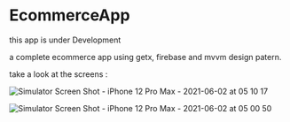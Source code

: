 # EcommerceApp

this app is under Development

a complete ecommerce app using getx, firebase and mvvm design patern.

take a look at the screens :

![Simulator Screen Shot - iPhone 12 Pro Max - 2021-06-02 at 05 10 17](https://user-images.githubusercontent.com/30737385/120418490-ec14e080-c360-11eb-8a5b-fe52424f977a.png)


![Simulator Screen Shot - iPhone 12 Pro Max - 2021-06-02 at 05 00 50](https://user-images.githubusercontent.com/30737385/120417718-9be94e80-c35f-11eb-9cf7-5f02074f1a2b.png)

